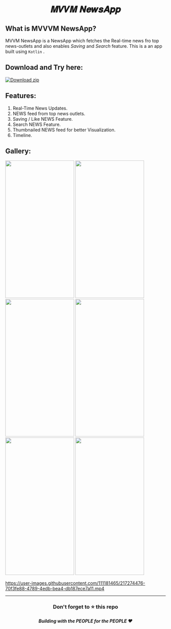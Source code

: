 # <p align="center">𝑴𝑽𝑽𝑴 𝑵𝒆𝒘𝒔𝑨𝒑𝒑</P>
## What is MVVVM NewsApp?
MVVM NewsApp is a NewsApp which fetches the Real-time news fro top news-outlets and also enables *Saving* and *Search* feature.
This is a an app built using `Kotlin` .

## Download and Try here:
[![Download zip](https://custom-icon-badges.herokuapp.com/badge/-Download-blue?style=for-the-badge&logo=download&logoColor=white "Download zip")]((https://drive.google.com/file/d/1qf-zGXq8qHITQcTtmf8eJ75tzi7gChHK/view?usp=share_link))

## Features:
1) Real-Time News Updates.
2) NEWS feed from top news outlets.
3) Saving / Like NEWS Feature. 
4) Search NEWS Feature.
5) Thumbnailed NEWS feed for better Visualization.
6) Timeline.



## Gallery:
<kbd><img width="216" height="432" src="https://user-images.githubusercontent.com/110724849/219089214-a6ff1259-8d8e-4933-a386-fe0132946da0.png"  /></kbd>
<kbd><img width="216" height="432" src="https://user-images.githubusercontent.com/110724849/219089380-13d16667-99b9-43c6-8e6d-51c3d4211e33.png"  /></kbd>
<kbd><img width="216" height="432" src="https://user-images.githubusercontent.com/110724849/219089417-699229bc-ee5d-478a-8b7a-25a30dcc2dc6.png"  /></kbd>
<kbd><img width="216" height="432" src="https://user-images.githubusercontent.com/110724849/219089458-3f65de5a-e930-4a33-b6fc-56b180a33a67.png"  /></kbd>
<kbd><img width="216" height="432" src="https://user-images.githubusercontent.com/110724849/219089495-6533a61c-1af3-45a0-a4bd-c5576d45e4b9.png"  /></kbd>
<kbd><img width="216" height="432" src="https://user-images.githubusercontent.com/110724849/219089535-10e4e3db-b073-4162-92b2-32ba4632dd95.png"  /></kbd>



https://user-images.githubusercontent.com/111181465/217274476-70f3fe88-4789-4edb-bea4-db187ece7a11.mp4










---
<div align="center">
    <h3>Don't forget to ⭐ this repo</h3>
    <h5>Building with the PEOPLE for the PEOPLE ❤️</h5>
</div>

